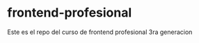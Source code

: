 frontend-profesional
====================

Este es el repo del curso de frontend profesional 3ra generacion
